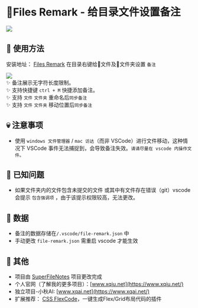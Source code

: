 # 📝Files Remark - 给目录文件设置备注
![](https://resource-wangsu.helplook.net/docker_production/kn8ndd/article/9yEr5dyH/6800fb2186301.png)

## 📖 使用方法
安装地址： [Files Remark](https://marketplace.visualstudio.com/items?itemName=qiuqiu-xt.files-remark)
在目录右键给📄文件及📁文件夹设置 `备注`

![](https://resource-wangsu.helplook.net/docker_production/kn8ndd/article/9yEr5dyH/6800fb2976a69.png)
<br>
✨ 备注展示无字符长度限制。<br>
✨ 支持快捷键 `ctrl + M` 快捷添加备注。<br>
✨ 支持 `文件` `文件夹` 重命名后`同步备注`<br>
✨ 支持 `文件` `文件夹` 移动位置后`同步备注`

## 💀 注意事项
- 使用 `windows 文件管理器` / `mac 访达`（而非 VSCode）进行文件移动，这种情况下 VSCode 事件无法捕捉到，会导致备注失效。`请请尽量在 vscode 内操作文件。`

## 🔎 已知问题

- 如果文件夹内的文件包含未提交的文件 或其中有文件存在错误（git）vscode 会提示 `包含强调项` ，由于该提示权限较高，无法更改。

## 💾 数据

- 备注的数据存储在`/.vscode/file-remark.json` 中
- 手动更改 `file-remark.json` 需重启 vscode 才能生效

## 🐣 其他
- 项目由 [SuperFileNotes](https://github.com/sunweixin8/SuperFileNotes) 项目更改完成
- 个人官网（了解我的更多项目）：[www.xqiu.net](https://www.xqiu.net/)
- 独立项目-小秋AI: [www.xqai.net](https://www.xqai.net/)
- 扩展推荐： [CSS FlexCode](https://marketplace.visualstudio.com/items?itemName=qiuqiu-xt.css-flex)，一键生成Flex/Grid布局代码的插件